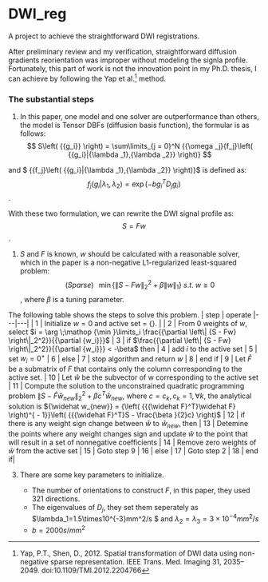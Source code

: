 # DWI_reg
A project to achieve the straightforward DWI registrations.

After preliminary review and my verification, straightforward diffusion gradients reorientation was improper without modeling the signla profile. Fortunately, this part of work is not the innovation point in my Ph.D. thesis, I can achieve by following the Yap et al.[^1] method.  

### The substantial steps
1. In this paper, one model and one solver are outperformance than others, the model is Tensor DBFs (diffusion basis function), the formular is as follows:
$$ S\left( {{g_i}} \right) = \sum\limits_{j = 0}^N {{\omega _j}{f_j}\left( {{g_i}|{\lambda _1},{\lambda _2}} \right)} $$

and $ {{f_j}\left( {{g_i}|{\lambda _1},{\lambda _2}} \right)}$ is defined as:
$${f_j}\left( {{g_i}|{\lambda _1},{\lambda _2}} \right) = \exp \left( { - b{g_i}^T{D_j}{g_i}} \right)$$.

With these two formulation, we can rewrite the DWI signal profile as:
$$S=Fw$$.


1. $S$ and $F$ is known, $w$ should be calculated with a reasonable solver, which in the paper is a non-negative L1-regularized least-squared problem:
$$(Sparse)\;\;\;\min \left\{ {\left\| {S - Fw} \right\|_2^2 + \beta {{\left\| w \right\|}_1}} \right\}\;s.t.\;w \ge 0$$, where $\beta$ is a tuning parameter.

The following table shows the steps to solve this problem.
   | step | operate
   |---|---|
   | 1 | Initialize $w=0$ and active set = {}. |
   | 2 | From 0 weights of $w$, select $i = \arg \;\mathop {\min }\limits_i \frac{{\partial \left\| {S - Fw} \right\|_2^2}}{{\partial {w_i}}}$
   | 3 | if $\frac{{\partial \left\| {S - Fw} \right\|_2^2}}{{\partial {w_i}}} < -\beta$ then
   | 4 | add $i$ to the active set
   | 5 | set $w_i=0^+$
   | 6 | else
   | 7 | stop algorithm and return $w$
   | 8 | end if
   | 9 | Let $\widehat F$ be a submatrix of $F$ that contains only the column corresponding to the active set.
   | 10 | Let $\widehat w$ be the subvector of w corresponding to the active set
   | 11 | Compute the solution to the unconstrained quadratic programming problem $\left\| {S - \widehat F{{\widehat w}_{new}}} \right\|_2^2 + \beta {c^T}{\widehat w_{new}}$, where $c={c_k}, c_k = 1, \forall k$, the analytical solution is ${\widehat w_{new}} = {\left( {{{\widehat F}^T}\widehat F} \right)^{ - 1}}\left( {{{\widehat F}^T}S - \frac{\beta }{2}c} \right)$
   | 12 | if there is any weight sign change between $\widehat w$ to $\widehat w_{new}$, then
   | 13 | Detemine the points where any weight changes sign and update $\widehat w$ to the point that will result in a set of nonnegative coefficients
   | 14 | Remove zero weights of $\widehat w$ from the active set
   | 15 | Goto step 9
   | 16 | else
   | 17 | Goto step 2
   | 18 | end if|

3. There are some key parameters to initialize.
 
   - The number of orientations to construct $F$, in this paper, they used 321 directions.
   - The eigenvalues of $D_j$, they set them seperately as $\lambda_1=1.5\times10^{-3}mm^2/s $ and $\lambda_2 = \lambda_3=3\times10^{-4}mm^2/s$
   - $b=2000s/mm^2$

[^1]: Yap, P.T., Shen, D., 2012. Spatial transformation of DWI data using non-negative sparse representation. IEEE Trans. Med. Imaging 31, 2035–2049. doi:10.1109/TMI.2012.2204766
 
